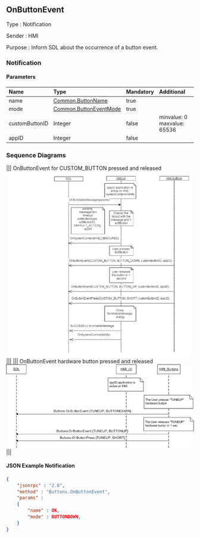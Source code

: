 ## OnButtonEvent

Type
: Notification

Sender
: HMI

Purpose
: Inform SDL about the occurrence of a button event.

### Notification

#### Parameters

|Name|Type|Mandatory|Additional|
|:---|:---|:--------|:---------|
|name|[Common.ButtonName](../../Common/Enums/index.md#buttonname)|true||
|mode|[Common.ButtonEventMode](../../Common/Enums/index.md#buttoneventmode)|true||
|customButtonID|Integer|false|minvalue: 0<br>maxvalue: 65536|
|appID|Integer|false||

### Sequence Diagrams
|||
OnButtonEvent for CUSTOM_BUTTON pressed and released
![OnButtonEvent](./assets/OnButtonEventPressRelease.png)
|||
|||
OnButtonEvent hardware button pressed and released
![OnButtonEvent](./assets/OnButtonEventHardKeyPressRelease.png)
|||

#### JSON Example Notification
```json
{
	"jsonrpc" : "2.0",
	"method" : "Buttons.OnButtonEvent",
	"params" :
	{
		"name" : OK,
		"mode" : BUTTONDOWN,
	}
}
```
